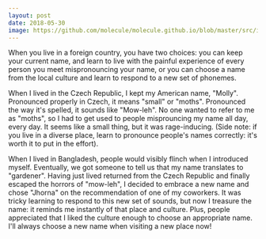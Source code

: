 ```yaml
---
layout: post
date: 2018-05-30
image: https://github.com/molecule/molecule.github.io/blob/master/src/img/map-image.svg
---
```


When you live in a foreign country, you have two choices: you can keep your current name, and learn to live with the painful experience of every person you meet mispronouncing your name, or you can choose a name from the local culture and learn to respond to a new set of phonemes. 

When I lived in the Czech Republic, I kept my American name, "Molly". Pronounced properly in Czech, it means "small" or "moths". Pronounced the way it's spelled, it sounds like "Mow-leh". No one wanted to refer to me as "moths", so I had to get used to people misprouncing my name all day, every day. It seems like a small thing, but it was rage-inducing. (Side note: if you live in a diverse place, learn to pronounce people's names correctly: it's worth it to put in the effort). 

When I lived in Bangladesh, people would visibly flinch when I introduced myself. Eventually, we got someone to tell us that my name translates to "gardener". Having just lived returned from the Czech Republic and finally escaped the horrors of "mow-leh", I decided to embrace a new name and chose "Jhorna" on the recommendation of one of my coworkers. It was tricky learning to respond to this new set of sounds, but now I treasure the name: it reminds me instantly of that place and culture. Plus, people appreciated that I liked the culture enough to choose an appropriate name. I'll always choose a new name when visiting a new place now!
